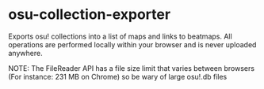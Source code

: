 # osu-collection-exporter

Exports osu! collections into a list of maps and links to beatmaps. All operations are performed locally within your browser and is never uploaded anywhere.

NOTE: The FileReader API has a file size limit that varies between browsers (For instance: 231 MB on Chrome) so be wary of large osu!.db files
